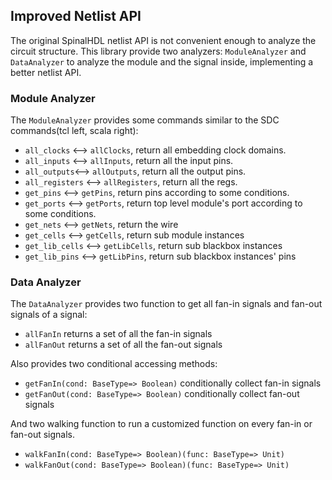 ## Improved Netlist API

The original SpinalHDL netlist API is not convenient enough 
to analyze the circuit structure. This library provide two 
analyzers: `ModuleAnalyzer` and `DataAnalyzer` to analyze the 
module and the signal inside, implementing a better netlist API.

### Module Analyzer

The `ModuleAnalyzer` provides some commands similar to the SDC 
commands(tcl left, scala right):

* `all_clocks` <--> `allClocks`, return all embedding clock domains.
* `all_inputs` <--> `allInputs`, return all the input pins.
* `all_outputs`<--> `allOutputs`, return all the output pins.
* `all_registers` <--> `allRegisters`, return all the regs.
* `get_pins` <--> `getPins`, return pins according to some conditions.
* `get_ports` <--> `getPorts`, return top level module's port according to some conditions.
* `get_nets` <--> `getNets`, return the wire 
* `get_cells` <--> `getCells`, return sub module instances
* `get_lib_cells` <--> `getLibCells`, return sub blackbox instances
* `get_lib_pins` <--> `getLibPins`, return sub blackbox instances' pins

### Data Analyzer

The `DataAnalyzer` provides two function to get all fan-in signals and fan-out signals of
a signal:

* `allFanIn` returns a set of all the fan-in signals
* `allFanOut` returns a set of all the fan-out signals

Also provides two conditional accessing methods: 

* `getFanIn(cond: BaseType=> Boolean)` conditionally collect fan-in signals
* `getFanOut(cond: BaseType=> Boolean)` conditionally collect fan-out signals

And two walking function to run a customized function on every fan-in or fan-out signals.

* `walkFanIn(cond: BaseType=> Boolean)(func: BaseType=> Unit)`
* `walkFanOut(cond: BaseType=> Boolean)(func: BaseType=> Unit)`
